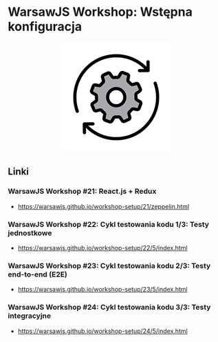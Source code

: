 # WarsawJS Workshop: Wstępna konfiguracja

<p align="center">
    <img src="assets/logo.png" alt="Settings"/>
</p>

## Linki

### WarsawJS Workshop #21: React.js + Redux

* <https://warsawjs.github.io/workshop-setup/21/zeppelin.html>

### WarsawJS Workshop #22: Cykl testowania kodu 1/3: Testy jednostkowe

* <https://warsawjs.github.io/workshop-setup/22/5/index.html>

### WarsawJS Workshop #23: Cykl testowania kodu 2/3: Testy end-to-end (E2E)

* <https://warsawjs.github.io/workshop-setup/23/5/index.html>

### WarsawJS Workshop #24: Cykl testowania kodu 3/3: Testy integracyjne

* <https://warsawjs.github.io/workshop-setup/24/5/index.html>
